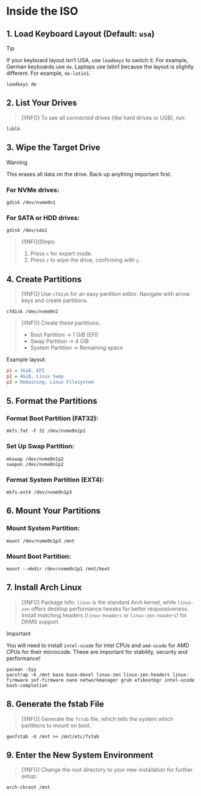 # Inside the ISO

## 1. Load Keyboard Layout (Default: `usa`)

> [!TIP]
> If your keyboard layout isn’t USA, use `loadkeys` to switch it.
> For example, German keyboards use `de`.
> Laptops use latin1 because the layout is slightly different.
> For example, `de-latin1`.

```shell
loadkeys de
```

## 2. List Your Drives

> [!INFO]
> To see all connected drives (like hard drives or USB), run:

```shell
lsblk
```

## 3. Wipe the Target Drive

> [!WARNING]
> This erases all data on the drive. Back up anything important first.

### For NVMe drives:

```shell
gdisk /dev/nvme0n1
```

### For SATA or HDD drives:

```shell
gdisk /dev/sda1
```

> [!INFO]Steps:
>
> 1. Press `x` for expert mode.
> 2. Press `z` to wipe the drive, confirming with `y`.

## 4. Create Partitions

> [!INFO]
> Use `cfdisk` for an easy partition editor. Navigate with arrow keys and create partitions.

```shell
cfdisk /dev/nvme0n1
```

> [!INFO] Create these partitions:
>
> - Boot Partition → 1 GiB (EFI)
> - Swap Partition → 4 GiB
> - System Partition → Remaining space

Example layout:

```ini
p1 = 1GiB, EFI
p2 = 4GiB, Linux Swap
p3 = Remaining, Linux Filesystem
```

## 5. Format the Partitions

### Format Boot Partition (FAT32):

```shell
mkfs.fat -F 32 /dev/nvme0n1p1
```

### Set Up Swap Partition:

```shell
mkswap /dev/nvme0n1p2
swapon /dev/nvme0n1p2
```

### Format System Partition (EXT4):

```shell
mkfs.ext4 /dev/nvme0n1p3
```

## 6. Mount Your Partitions

### Mount System Partition:

```shell
mount /dev/nvme0n1p3 /mnt
```

### Mount Boot Partition:

```shell
mount --mkdir /dev/nvme0n1p1 /mnt/boot
```

## 7. Install Arch Linux

> [!INFO] Package Info:
> `linux` is the standard Arch kernel, while `linux-zen` offers desktop performance tweaks for better responsiveness.
> Install matching headers (`linux-headers` or `linux-zen-headers`) for DKMS support.

> [!IMPORTANT]
> You will need to install `intel-ucode` for intel CPUs
> and `amd-ucode` for AMD CPUs for their microcode. These are important for stability, security and performance!

```shell
pacman -Syy
pacstrap -K /mnt base base-devel linux-zen linux-zen-headers linux-firmware sof-firmware nano networkmanager grub efibootmgr intel-ucode bash-completion
```

## 8. Generate the fstab File

> [!INFO]
> Generate the `fstab` file, which tells the system which partitions to mount on boot.

```shell
genfstab -U /mnt >> /mnt/etc/fstab
```

## 9. Enter the New System Environment

> [!INFO]
> Change the root directory to your new installation for further setup:

```shell
arch-chroot /mnt
```
